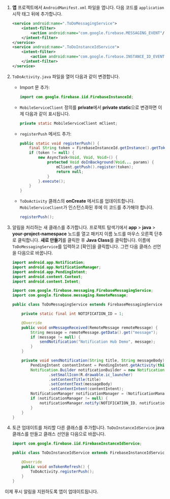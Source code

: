 1. **앱** 프로젝트에서 `AndroidManifest.xml` 파일을 엽니다. 다음 코드를 `application` 시작 태그 뒤에 추가합니다.

    ```xml
    <service android:name=".ToDoMessagingService">
        <intent-filter>
            <action android:name="com.google.firebase.MESSAGING_EVENT"/>
        </intent-filter>
    </service>
    <service android:name=".ToDoInstanceIdService">
        <intent-filter>
            <action android:name="com.google.firebase.INSTANCE_ID_EVENT"/>
        </intent-filter>
    </service>
    ```

2. `ToDoActivity.java` 파일을 열어 다음과 같이 변경합니다.

    - Import 문 추가:

        ```java
        import com.google.firebase.iid.FirebaseInstanceId;
        ```

    - `MobileServiceClient` 정의를 **private**에서 **private static**으로 변경하면 이제 다음과 같이 표시됩니다.

        ```java
        private static MobileServiceClient mClient;
        ```

    - `registerPush` 메서드 추가:

        ```java
        public static void registerPush() {
            final String token = FirebaseInstanceId.getInstance().getToken();
            if (token != null) {
                new AsyncTask<Void, Void, Void>() {
                    protected Void doInBackground(Void... params) {
                        mClient.getPush().register(token);
                        return null;
                    }
                }.execute();
            }
        }
        ```

    - `ToDoActivity` 클래스의 **onCreate** 메서드를 업데이트합니다. `MobileServiceClient`가 인스턴스화된 후에 이 코드를 추가해야 합니다.

        ```java
        registerPush();
        ```

3. 알림을 처리하는 새 클래스를 추가합니다. 프로젝트 탐색기에서 **app** > **java** > **your-project-namespace** 노드를 열고 패키지 이름 노드를 마우스 오른쪽 단추로 클릭합니다. **새로 만들기**를 클릭한 후 **Java Class**를 클릭합니다. 이름에 `ToDoMessagingService`를 입력하고 [확인]을 클릭합니다. 그런 다음 클래스 선언을 다음으로 바꿉니다.

    ```java
    import android.app.Notification;
    import android.app.NotificationManager;
    import android.app.PendingIntent;
    import android.content.Context;
    import android.content.Intent;

    import com.google.firebase.messaging.FirebaseMessagingService;
    import com.google.firebase.messaging.RemoteMessage;

    public class ToDoMessagingService extends FirebaseMessagingService {

        private static final int NOTIFICATION_ID = 1;

        @Override
        public void onMessageReceived(RemoteMessage remoteMessage) {
            String message = remoteMessage.getData().get("message");
            if (message != null) {
                sendNotification("Notification Hub Demo", message);
            }
        }

        private void sendNotification(String title, String messageBody) {
            PendingIntent contentIntent = PendingIntent.getActivity(this, 0, new Intent(this, ToDoActivity.class), 0);
            Notification.Builder notificationBuilder = new Notification.Builder(this)
                    .setSmallIcon(R.drawable.ic_launcher)
                    .setContentTitle(title)
                    .setContentText(messageBody)
                    .setContentIntent(contentIntent);
            NotificationManager notificationManager = (NotificationManager) getSystemService(Context.NOTIFICATION_SERVICE);
            if (notificationManager != null) {
                notificationManager.notify(NOTIFICATION_ID, notificationBuilder.build());
            }
        }
    }
    ```

4. 토큰 업데이트를 처리할 다른 클래스를 추가합니다. `ToDoInstanceIdService` java 클래스를 만들고 클래스 선언을 다음으로 바꿉니다.

    ```java
    import com.google.firebase.iid.FirebaseInstanceIdService;

    public class ToDoInstanceIdService extends FirebaseInstanceIdService {

        @Override
        public void onTokenRefresh() {
            ToDoActivity.registerPush();
        }
    }
    ```

이제 푸시 알림을 지원하도록 앱이 업데이트됩니다.
